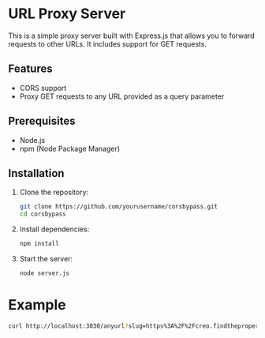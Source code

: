 # URL Proxy Server

This is a simple proxy server built with Express.js that allows you to forward requests to other URLs. It includes support for  GET requests.

## Features

- CORS support
- Proxy GET requests to any URL provided as a query parameter

## Prerequisites

- Node.js
- npm (Node Package Manager)

## Installation

1. Clone the repository:

   ```bash
   git clone https://github.com/yourusername/corsbypass.git
   cd corsbypass

2. Install dependencies:
   ```bash
   npm install

4. Start the server:
   ```bash
   node server.js

# Example
   ```bash
   curl http://localhost:3030/anyurl?slug=https%3A%2F%2Fcreo.findtheproperty.ae%2Fassets%2Ffonts%2Fhelvetica-neue-ltstd-bold%2Fstylesheet.css
